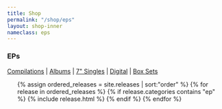 ```yaml
---
title: Shop
permalink: "/shop/eps"
layout: shop-inner
nameclass: eps
---
```


<div class="eps">
    <h3>EPs</h3><div class="shop-nav"><a href="{{site.baseurl}}/shop/compilations">Compilations</a> | <a href="{{site.baseurl}}/shop/albums">Albums</a>  | <a href="{{site.baseurl}}/shop/singles">7" Singles</a> | <a href="{{site.baseurl}}/shop/digital">Digital</a> | <a href="{{site.baseurl}}/shop/boxsets">Box Sets</a></div>
    <ul class="single-list">
        {% assign ordered_releases = site.releases | sort:"order"  %}
        {% for release in ordered_releases  %}
            {% if release.categories contains "ep" %}
            {% include release.html %}
            {% endif %}
        {% endfor %} 
    </ul>
</div>


